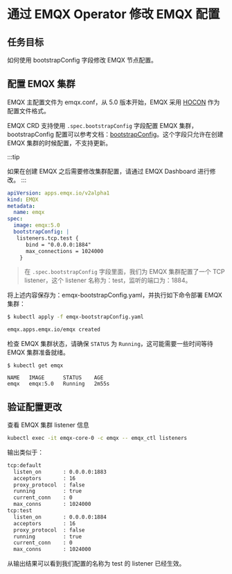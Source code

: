 # 通过 EMQX Operator 修改 EMQX 配置

## 任务目标

如何使用 bootstrapConfig 字段修改 EMQX 节点配置。

## 配置 EMQX 集群

EMQX 主配置文件为 emqx.conf，从 5.0 版本开始，EMQX 采用 [HOCON](https://www.emqx.io/docs/zh/v5.0/configuration/configuration.html#hocon-%E9%85%8D%E7%BD%AE%E6%A0%BC%E5%BC%8F) 作为配置文件格式。

EMQX CRD 支持使用 `.spec.bootstrapConfig` 字段配置 EMQX 集群，bootstrapConfig 配置可以参考文档：[bootstrapConfig](https://www.emqx.io/docs/zh/v5.0/admin/cfg.html)。这个字段只允许在创建 EMQX 集群的时候配置，不支持更新。

:::tip 

如果在创建 EMQX 之后需要修改集群配置，请通过 EMQX Dashboard 进行修改。
:::

```yaml
apiVersion: apps.emqx.io/v2alpha1
kind: EMQX
metadata:
  name: emqx
spec:
  image: emqx:5.0
  bootstrapConfig: |
   listeners.tcp.test {
      bind = "0.0.0.0:1884"
      max_connections = 1024000
    }
```

> 在 `.spec.bootstrapConfig` 字段里面，我们为 EMQX 集群配置了一个 TCP listener，这个 listener 名称为：test，监听的端口为：1884。

将上述内容保存为：emqx-bootstrapConfig.yaml，并执行如下命令部署 EMQX 集群：

```bash
$ kubectl apply -f emqx-bootstrapConfig.yaml

emqx.apps.emqx.io/emqx created
```

检查 EMQX 集群状态，请确保 `STATUS` 为 `Running`，这可能需要一些时间等待 EMQX 集群准备就绪。

```
$ kubectl get emqx

NAME   IMAGE      STATUS    AGE
emqx   emqx:5.0   Running   2m55s
```

## 验证配置更改

查看 EMQX 集群 listener 信息 

```bash
kubectl exec -it emqx-core-0 -c emqx -- emqx_ctl listeners 
```

输出类似于：

```bash
tcp:default
  listen_on       : 0.0.0.0:1883
  acceptors       : 16
  proxy_protocol  : false
  running         : true
  current_conn    : 0
  max_conns       : 1024000
tcp:test
  listen_on       : 0.0.0.0:1884
  acceptors       : 16
  proxy_protocol  : false
  running         : true
  current_conn    : 0
  max_conns       : 1024000
```

从输出结果可以看到我们配置的名称为 test 的 listener 已经生效。
